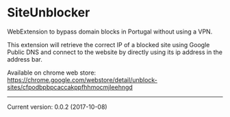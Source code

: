 # SiteUnblocker

WebExtension to bypass domain blocks in Portugal without using a VPN.

This extension will retrieve the correct IP of a blocked site using Google Public DNS and connect to the website by directly using its ip address in the address bar.

Available on chrome web store: https://chrome.google.com/webstore/detail/unblock-sites/cfpodbpbpcaccakppfhhmocmjleehngd

***

Current version: 0.0.2 (2017-10-08)